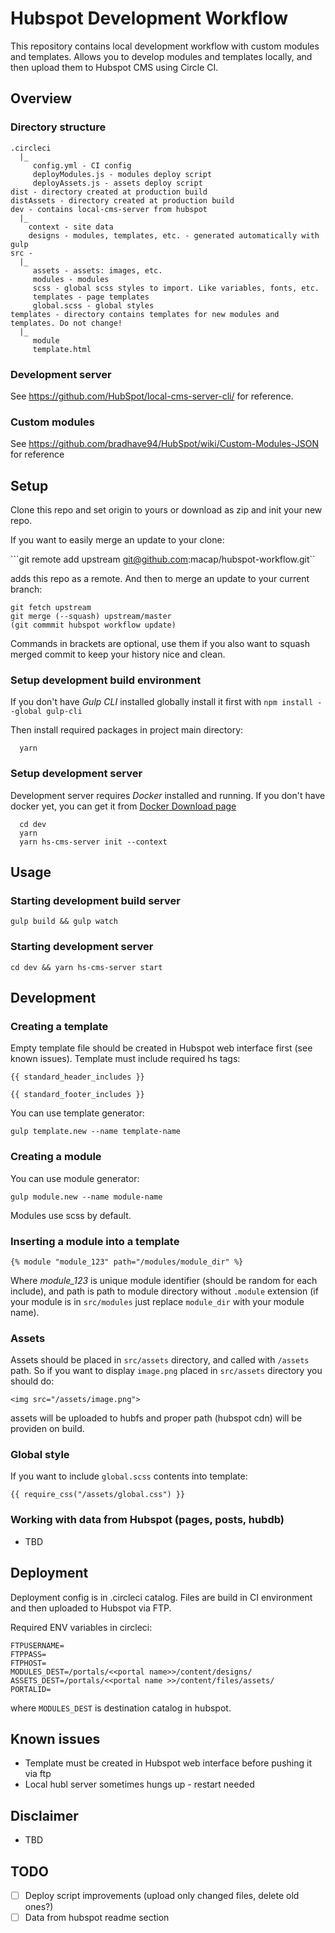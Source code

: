 # Hubspot Development Workflow

This repository contains local development workflow with custom modules and templates. Allows you to develop modules and templates locally, and then upload them to Hubspot CMS using Circle CI.

## Overview

### Directory structure

```
.circleci
  |_
     config.yml - CI config
     deployModules.js - modules deploy script
     deployAssets.js - assets deploy script
dist - directory created at production build
distAssets - directory created at production build
dev - contains local-cms-server from hubspot
  |_
    context - site data
    designs - modules, templates, etc. - generated automatically with gulp
src -
  |_ 
     assets - assets: images, etc.
     modules - modules
     scss - global scss styles to import. Like variables, fonts, etc.
     templates - page templates
     global.scss - global styles
templates - directory contains templates for new modules and templates. Do not change!
  |_
     module
     template.html
```

### Development server

See https://github.com/HubSpot/local-cms-server-cli/ for reference.

### Custom modules

See https://github.com/bradhave94/HubSpot/wiki/Custom-Modules-JSON for reference

## Setup

Clone this repo and set origin to yours or download as zip and init your new repo.

If you want to easily merge an update to your clone:

```git remote add upstream git@github.com:macap/hubspot-workflow.git`` 

adds this repo as a remote. And then to merge an update to your current branch:

```
git fetch upstream
git merge (--squash) upstream/master
(git commmit hubspot workflow update)
```

Commands in brackets are optional, use them if you also want to squash merged commit to keep your history nice and clean.


### Setup development build environment

If you don't have *Gulp CLI* installed globally install it first with `npm install --global gulp-cli`

Then install required packages in project main directory:

```
  yarn
```

### Setup development server

Development server requires *Docker* installed and running. If you don't have docker yet, you can get it from [Docker Download page](https://www.docker.com/products/docker-desktop)

```
  cd dev
  yarn
  yarn hs-cms-server init --context
```

## Usage


### Starting development build server

```gulp build && gulp watch```

### Starting development server

`cd dev && yarn hs-cms-server start`


## Development

### Creating a template

Empty template file should be created in Hubspot web interface first (see known issues). Template must include required hs tags:

```{{ standard_header_includes }}```

```{{ standard_footer_includes }}```

You can use template generator:

```gulp template.new --name template-name```

### Creating a module

You can use module generator:

```gulp module.new --name module-name```

Modules use scss by default.

### Inserting a module into a template

```{% module "module_123" path="/modules/module_dir" %}```

Where *module_123* is unique module identifier (should be random for each include), and path is path to module directory without `.module` extension (if your module is in `src/modules` just replace `module_dir` with your module name).

### Assets

Assets should be placed in `src/assets` directory, and called with `/assets` path.
So if you want to display `image.png` placed in `src/assets` directory you should do:

```<img src="/assets/image.png">```

assets will be uploaded to hubfs and proper path (hubspot cdn) will be providen on build.

### Global style

If you want to include `global.scss` contents into template:

```{{ require_css("/assets/global.css") }}```

### Working with data from Hubspot (pages, posts, hubdb)

- TBD

## Deployment

Deployment config is in .circleci catalog. Files are build in CI environment and then uploaded to Hubspot via FTP.

Required ENV variables in circleci:

```
FTPUSERNAME=
FTPPASS=
FTPHOST=
MODULES_DEST=/portals/<<portal name>>/content/designs/
ASSETS_DEST=/portals/<<portal name >>/content/files/assets/
PORTALID=
```

where `MODULES_DEST` is destination catalog in hubspot.


## Known issues

- Template must be created in Hubspot web interface before pushing it via ftp
- Local hubl server sometimes hungs up - restart needed

## Disclaimer

- TBD

## TODO

- [ ] Deploy script improvements (upload only changed files, delete old ones?)
- [ ] Data from hubspot readme section
